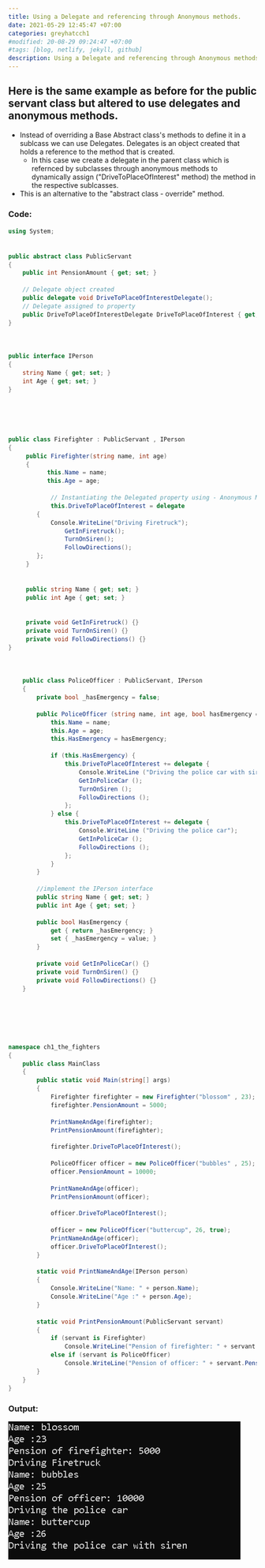```yaml
---
title: Using a Delegate and referencing through Anonymous methods.
date: 2021-05-29 12:45:47 +07:00
categories: greyhatcch1
#modified: 20-08-29 09:24:47 +07:00
#tags: [blog, netlify, jekyll, github]
description: Using a Delegate and referencing through Anonymous methods.
---
```



## Here is the same example as before for the public servant class but altered to use delegates and anonymous methods.

- Instead of overriding a Base Abstract class's methods to define it in a sublcass we can use Delegates. Delegates is an object created that holds a reference to the method that is created. 
  - In this case we create a delegate in the parent class which is refernced by subclasses through anonymous methods to dynamically assign ("DriveToPlaceOfInterest" method) the method in the respective sublcasses.
- This is an alternative to the "abstract class - override" method.


### Code:

```csharp
using System;


public abstract class PublicServant
{
	public int PensionAmount { get; set; }
	
	// Delegate object created
	public delegate void DriveToPlaceOfInterestDelegate();
	// Delegate assigned to property
	public DriveToPlaceOfInterestDelegate DriveToPlaceOfInterest { get; set; } 
}



public interface IPerson
{
	string Name { get; set; }
	int Age { get; set; }
}





public class Firefighter : PublicServant , IPerson
{
     public Firefighter(string name, int age)
     {
           this.Name = name;
           this.Age = age;
     
            // Instantiating the Delegated property using - Anonymous Methods	   
            this.DriveToPlaceOfInterest = delegate
	    {
		    Console.WriteLine("Driving Firetruck");
	            GetInFiretruck();
	            TurnOnSiren();
	            FollowDirections();
	    };
     }
     
     
     public string Name { get; set; }
     public int Age { get; set; }


     private void GetInFiretruck() {}
     private void TurnOnSiren() {}
     private void FollowDirections() {}
}



	public class PoliceOfficer : PublicServant, IPerson
	{
		private bool _hasEmergency = false;

		public PoliceOfficer (string name, int age, bool hasEmergency = false) {
			this.Name = name;
			this.Age = age;
			this.HasEmergency = hasEmergency;

			if (this.HasEmergency) {
				this.DriveToPlaceOfInterest += delegate {
					Console.WriteLine ("Driving the police car with siren");
					GetInPoliceCar ();
					TurnOnSiren ();
					FollowDirections ();
				};
			} else {
				this.DriveToPlaceOfInterest += delegate {
					Console.WriteLine ("Driving the police car");
					GetInPoliceCar ();
					FollowDirections ();
				};
			}
		}

		//implement the IPerson interface
		public string Name { get; set; }
		public int Age { get; set; }

		public bool HasEmergency {
			get { return _hasEmergency; }
			set { _hasEmergency = value; }
		}

		private void GetInPoliceCar() {}
		private void TurnOnSiren() {}
		private void FollowDirections() {}
	}






namespace ch1_the_fighters
{
	public class MainClass
	{
		public static void Main(string[] args)
		{
			Firefighter firefighter = new Firefighter("blossom" , 23);
			firefighter.PensionAmount = 5000;

			PrintNameAndAge(firefighter);
			PrintPensionAmount(firefighter);

			firefighter.DriveToPlaceOfInterest();

			PoliceOfficer officer = new PoliceOfficer("bubbles" , 25);
			officer.PensionAmount = 10000;

			PrintNameAndAge(officer);
			PrintPensionAmount(officer);

			officer.DriveToPlaceOfInterest();

			officer = new PoliceOfficer("buttercup", 26, true);
			PrintNameAndAge(officer);
			officer.DriveToPlaceOfInterest();
		}

		static void PrintNameAndAge(IPerson person)
		{
			Console.WriteLine("Name: " + person.Name);
			Console.WriteLine("Age :" + person.Age);
		}

		static void PrintPensionAmount(PublicServant servant)
		{
			if (servant is Firefighter)
				Console.WriteLine("Pension of firefighter: " + servant.PensionAmount);
			else if (servant is PoliceOfficer)
				Console.WriteLine("Pension of officer: " + servant.PensionAmount);
		}
	}
}


```			  

### Output:

![Image](https://raw.githubusercontent.com/m3rcer/m3rcer.github.io/master/_posts/coding/csharp/greyhatc/IntroScripts/anonymous/anonymous.png)
